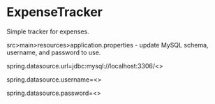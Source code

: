 # ExpenseTracker

Simple tracker for expenses.

src>main>resources>application.properties - update MySQL schema, username, and password to use.

spring.datasource.url=jdbc:mysql://localhost:3306/<<YOUR MySQL SCHEMA>>

spring.datasource.username=<<YOUR USERNAME>>

spring.datasource.password=<<YOUR PASSWORD>>
